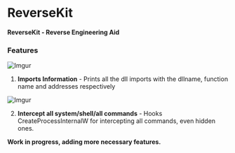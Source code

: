 # ReverseKit

<b>ReverseKit - Reverse Engineering Aid</b>

### Features
![Imgur](https://i.imgur.com/ExrfWGQ.png)


1. <b>Imports Information</b> - Prints all the dll imports with the dllname, function name and addresses respectively


![Imgur](https://i.imgur.com/PWuwnI6.png)


2. <b>Intercept all system/shell/all commands</b> - Hooks CreateProcessInternalW for intercepting all commands, even hidden ones.

<b>Work in progress, adding more necessary features.</b>
